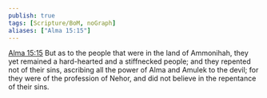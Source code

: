 ```yaml
---
publish: true
tags: [Scripture/BoM, noGraph]
aliases: ["Alma 15:15"]
---
```

[Alma 15:15](https://churchofjesuschrist.org/study/scriptures/bofm/alma/15?lang=eng&id=p15#p15) But as to the people that were in the land of Ammonihah, they yet remained a hard-hearted and a stiffnecked people; and they repented not of their sins, ascribing all the power of Alma and Amulek to the devil; for they were of the profession of Nehor, and did not believe in the repentance of their sins.

